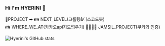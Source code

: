 ### Hi I'm HYERINI 👋

<!--
**HYERINI/HYERINI** is a ✨ _special_ ✨ repository because its `README.md` (this file) appears on your GitHub profile.

Here are some ideas to get you started:

- 🔭 I’m currently working on ...
- 🌱 I’m currently learning ...
- 👯 I’m looking to collaborate on ...
- 🤔 I’m looking for help with ...
- 💬 Ask me about ...
- 📫 How to reach me: ...
- 😄 Pronouns: ...
- ⚡ Fun fact: ...
-->
🤙PROJECT ➡
👪 NEXT_LEVEL(크롤링&디스코드봇) <br>
👪 WHERE_WE_AT(카카오api지도띄우기)
👨‍👨‍👧‍👦 JAMSIL_PROJECT(쿠키와 인증)

![Hyerini's GitHub stats](https://github-readme-stats.vercel.app/api?username=hyerini&show_icons=true&theme=radical)


